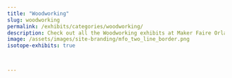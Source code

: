 ```yaml
---
title: "Woodworking"
slug: woodworking
permalink: /exhibits/categories/woodworking/
description: Check out all the Woodworking exhibits at Maker Faire Orlando!
image: /assets/images/site-branding/mfo_two_line_border.png
isotope-exhibits: true



---
```

